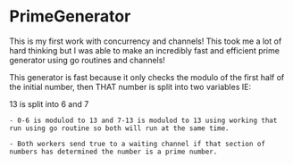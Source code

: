 # PrimeGenerator
This is my first work with concurrency and channels! This took me a lot of hard thinking but I was able to make an incredibly fast and efficient prime generator using go routines and channels!

This generator is fast because it only checks the modulo of the first half of the initial number, then THAT number is split into two variables IE:

  13 is split into 6 and 7
  
    - 0-6 is modulod to 13 and 7-13 is modulod to 13 using working that run using go routine so both will run at the same time.
    
    - Both workers send true to a waiting channel if that section of numbers has determined the number is a prime number.
